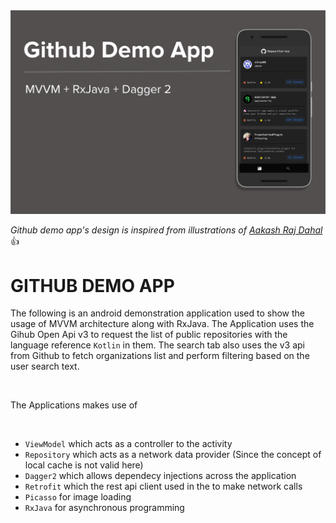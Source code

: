 <img src="Readme_Banner.png"/>

_Github demo app's design is inspired from illustrations of [Aakash Raj Dahal](https://dribbble.com/AkashRajDahal)_ :+1:
<br/>

# GITHUB DEMO APP

The following is an android demonstration application used to show the usage of MVVM architecture along with RxJava. The Application uses the Gihub Open Api v3 to request the list of public repositories with the language reference <code>Kotlin</code> in them. The search tab also uses the v3 api from Github to fetch organizations list and perform filtering based on the user search text.

<br/>

The Applications makes use of 

<br/>

- <code>ViewModel</code> which acts as a controller to the activity
- <code>Repository</code> which acts as a network data provider (Since the concept of local cache is not valid here)
- <code>Dagger2</code> which allows dependecy injections across the application
- <code>Retrofit</code> which the rest api client used in the to make network calls
- <code>Picasso</code> for image loading
- <code>RxJava</code> for asynchronous programming
